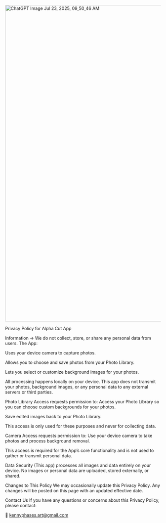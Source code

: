
<img width="1024" height="1024" alt="ChatGPT Image Jul 23, 2025, 09_50_46 AM" src="https://github.com/user-attachments/assets/0255fee0-442f-4e14-a8e1-f14d1789da4a" />



Privacy Policy for Alpha Cut App

Information -> We  do not collect, store, or share any personal data from users.
The App:

Uses your device camera to capture photos.

Allows you to choose and save photos from your Photo Library.

Lets you select or customize background images for your photos.

All processing happens locally on your device. This app does not transmit your photos, background images, or any personal data to any external servers or third parties.

Photo Library Access requests permission to:
Access your Photo Library so you can choose custom backgrounds for your photos.

Save edited images back to your Photo Library.

This access is only used for these purposes and never for collecting data.

Camera Access requests permission to:
Use your device camera to take photos and process background removal.

This access is required for the App’s core functionality and is not used to gather or transmit personal data.

Data Security (This app) processes all images and data entirely on your device. No images or personal data are uploaded, stored externally, or shared.

Changes to This Policy We may occasionally update this Privacy Policy. Any changes will be posted on this page with an updated effective date.

Contact Us If you have any questions or concerns about this Privacy Policy, please contact:

📧 kennyphases.art@gmail.com

